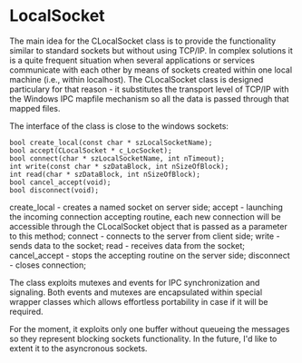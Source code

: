 LocalSocket
===========

The main idea for the CLocalSocket class is to provide the functionality similar to standard sockets but without using TCP/IP. In complex solutions it is a quite frequent situation when several applications or services communicate with each other by means of sockets created within one local machine (i.e., within localhost). The CLocalSocket class is designed particulary for that reason - it substitutes the transport level of TCP/IP with the Windows IPC mapfile mechanism so all the data is passed through that mapped files.

The interface of the class is close to the windows sockets:

	bool create_local(const char * szLocalSocketName);
	bool accept(CLocalSocket * c_LocSocket);
	bool connect(char * szLocalSocketName, int nTimeout);
	int write(const char * szDataBlock, int nSizeOfBlock);
	int read(char * szDataBlock, int nSizeOfBlock);
	bool cancel_accept(void);
	bool disconnect(void);

create_local 	- creates a named socket on server side;
accept 		- launching the incoming connection accepting routine, each new connection will be accessible through the CLocalSocket object that is passed as a parameter to this method;
connect		- connects to the server from client side;
write		- sends data to the socket;
read		- receives data from the socket;
cancel_accept	- stops the accepting routine on the server side;
disconnect	- closes connection;

The class exploits mutexes and events for IPC synchronization and signaling. Both events and mutexes are encapsulated within special wrapper classes which allows effortless portability in case if it will be required.

For the moment, it exploits only one buffer without queueing the messages so they represent blocking sockets functionality. In the future, I'd like to extent it to the asyncronous sockets.
